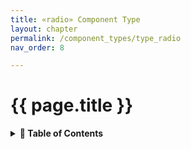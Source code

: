 ```yaml
---
title: «radio» Component Type
layout: chapter
permalink: /component_types/type_radio
nav_order: 8

---
```


# {{ page.title }}

<details class="chaptertoc">
<summary>
<strong>📖 Table of Contents</strong>
</summary>

  {{ "
<!-- vim-markdown-toc GitLab -->

<!-- vim-markdown-toc -->
       " | markdownify }}

</details>



